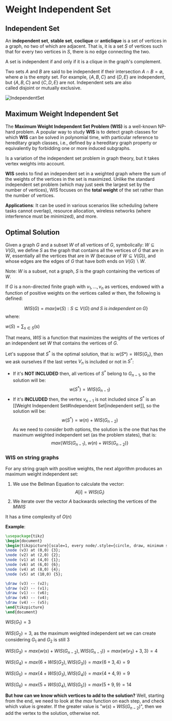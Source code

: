 # Weight Independent Set

## Independent Set
An **independent set**, **stable set**, **coclique** or **anticlique** is a set of vertices in a graph, no two of which are adjacent. That is, it is a set $S$ of vertices such that for every two vertices in $S$, there is no edge connecting the two.

A set is independent if and only if it is a clique in the graph's complement.

Two sets $A$ and $B$ are said to be independent if their intersection $A \cap B = \emptyset$, where $\emptyset$ is the empty set. For example, $\{A,B,C\}$ and $\{D,E\}$ are independent, but $\{A,B,C\}$ and $\{C,D,E\}$ are not. Independent sets are also called disjoint or mutually exclusive.

![IndependentSet](IndependentSet.png)


## **Maximum Weight Independent Set**
The **Maximum Weight Independent Set Problem (WIS)** is a well-known NP-hard problem. A popular way to study **WIS** is to detect graph classes for which **WIS** can be solved in polynomial time, with particular reference to hereditary graph classes, i.e., defined by a hereditary graph property or equivalently by forbidding one or more induced subgraphs.

Is a variation of the independent set problem in graph theory, but it takes vertex weights into account.

**WIS** seeks to find an independent set in a weighted graph where the sum of the weights of the vertices in the set is maximized. Unlike the standard independent set problem (which may just seek the largest set by the number of vertices), WIS focuses on the **total weight** of the set rather than the number of vertices.

**Applications**: It can be used in various scenarios like scheduling (where tasks cannot overlap), resource allocation, wireless networks (where interference must be minimized), and more.



## **Optimal Solution**
Given a graph $G$ and a subset $W$ of all vertices of $G$, symbolically: $W \subseteq V(G)$, we define $S$ as the graph that contains all the vertices of $G$ that are in $W$, essentially all the vertices that are in $W$ (because of $W \subseteq V(G)$), and whose edges are the edges of $G$ that have both ends on $V (G) \backslash W$.

Note: $W$ is a subset, not a graph, $S$ is the graph containing the vertices of $W$.

If $G$ is a non-directed finite graph with $v_1, ...,  v_n$ as vertices, endowed with a function of positive weights on the vertices called $w$ then, the following is defined:

$$WIS(G) = max \{w(S) : S \subseteq V (G)\; and \;S \;is \;independent \;on \;G\}$$
where:

$w(S) = \sum_{s\in S}(s)$

That means, $WIS$ is a function that maximizes the weights of the vertices of an independent set $W$ that contains the vertices of $G$.


Let's suppose that $S^*$ is the optimal solution, that is: $w(S*)=WIS(G_n)$, then we ask ourselves if the last vertex $V_n$ is included or not in $S^*$:

- If it's **NOT INCLUDED** then, all vertices of $S^*$ belong to  $G_{n-1}$, so the solution will be: $$w(S^*)=WIS(G_{n-1})$$
- If it's **INCLUDED** then, the vertex $v_{n-1}$ is not included since $S^*$ is an [[Weight Independent Set#Independent Set|independent set]], so the solution will be: $$w(S^*)=w(n)+WIS(G_{n-2})$$
As we need to consider both options, the solution is the one that has the maximum weighted independent set (as the problem states), that is: $$max\{WIS(G_{n-1}), \;w(n)+WIS(G_{n-2})\}$$

### WIS on string graphs

For any string graph with positive weights, the next algorithm produces an maximum weight independent set:

1) We use the Bellman Equation to calculate the vector: $$A[i]=WIS(G_i)$$
2) We iterate over the vector $A$ backwards selecting the vertices of the *MWIS*

It has a time complexity of $O(n)$


**Example**:

```tikz
\usepackage{tikz} 
\begin{document} 
\begin{tikzpicture}[scale=1, every node/.style={circle, draw, minimum size=0.8cm, inner sep=0pt}]
\node (v3) at (0,0) {3}; 
\node (v2) at (2,0) {2}; 
\node (v1) at (4,0) {1}; 
\node (v6) at (6,0) {6}; 
\node (v4) at (8,0) {4}; 
\node (v5) at (10,0) {5}; 

\draw (v3) -- (v2); 
\draw (v2) -- (v1); 
\draw (v1) -- (v6); 
\draw (v6) -- (v4); 
\draw (v4) -- (v5); 
\end{tikzpicture} 
\end{document}
```


$WIS(G_1)=3$

$WIS(G_2)=3$, as the maximum weighted independent set we can create considering $G_1$ and $G_2$ is still $3$

$WIS(G_3)=max\{w(s) + WIS(G_{n-2}), WIS(G_{n-1})\} = max\{w(v_3)+3, 3\}=4$

$WIS(G_4) = max\{6 + WIS(G_2), WIS(G_3)\} = max\{6 + 3, 4\} = 9$

$WIS(G_5) = max\{4 + WIS(G_3), WIS(G_4)\} = max\{4 + 4, 9\} = 9$

$WIS(G_6)=max\{5 + WIS(G_4), WIS(G_5)\} = max\{5 + 9, 9\}=14$


**But how can we know which vertices to add to the solution?**
Well, starting from the end, we need to look at the $max$ function on each step, and check which value is greater. If the greater value is "$w(s) + WIS(G_{n-2})$", then we add the vertex to the solution, otherwise not.

